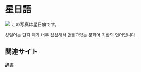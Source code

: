 # 星日語
![](/Images/Untitled.png)
この写真は星日旗です。

성일어는 단지 제가 너무 심심해서 만들고있는 문화어 기반의 언어입니다.
## 関連サイト
[辞書](Conlang/Dic/Conlang_1_dic_JP.md)

